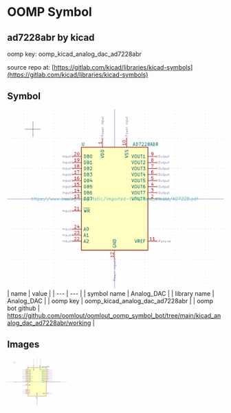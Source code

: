 # OOMP Symbol  
## ad7228abr  by kicad  
  
oomp key: oomp_kicad_analog_dac_ad7228abr  
  
source repo at: [https://gitlab.com/kicad/libraries/kicad-symbols](https://gitlab.com/kicad/libraries/kicad-symbols)  
## Symbol  
  
[![working.png](working_600.png)](working.png)  
| name | value | 
| --- | --- | 
| symbol name | Analog_DAC | 
| library name | Analog_DAC | 
| oomp key | oomp_kicad_analog_dac_ad7228abr | 
| oomp bot github | https://github.com/oomlout/oomlout_oomp_symbol_bot/tree/main/kicad_analog_dac_ad7228abr/working | 
## Images  
  
[![working.png](working_140.png)](working.png)  
